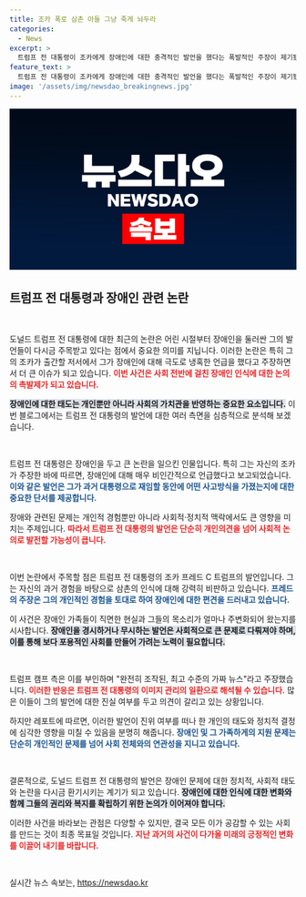 ```yaml
---
title: 조카 폭로 삼촌 아들 그냥 죽게 놔두라
categories:
  - News
excerpt: >
  트럼프 전 대통령이 조카에게 장애인에 대한 충격적인 발언을 했다는 폭발적인 주장이 제기됐다! NYT의 보도에 따르면, 프레드는 삼촌의 발언을 고백하며 경악을 금치 못했다고. 트럼프 캠프는 이를 가짜 뉴스라고 부인했지만, 진실은 과연 무엇일까?
feature_text: >
  트럼프 전 대통령이 조카에게 장애인에 대한 충격적인 발언을 했다는 폭발적인 주장이 제기됐다! NYT의 보도에 따르면, 프레드는 삼촌의 발언을 고백하며 경악을 금치 못했다고. 트럼프 캠프는 이를 가짜 뉴스라고 부인했지만, 진실은 과연 무엇일까?
image: '/assets/img/newsdao_breakingnews.jpg'
---
```


<p><img src="/assets/img/newsdao_breakingnews.jpg" alt="flaretime 속보" /></p>

<h2 data-ke-size="size26">트럼프 전 대통령과 장애인 관련 논란</h2>

<p data-ke-size="size16">&nbsp;</p>

<p>도널드 트럼프 전 대통령에 대한 최근의 논란은 어린 시절부터 장애인을 둘러싼 그의 발언들이 다시금 주목받고 있다는 점에서 중요한 의미를 지닙니다. 이러한 논란은 특히 그의 조카가 출간할 저서에서 그가 장애인에 대해 극도로 냉혹한 언급을 했다고 주장하면서 더 큰 이슈가 되고 있습니다. <b><span style="color: #ee2323;">이번 사건은 사회 전반에 걸친 장애인 인식에 대한 논의의 촉발제가 되고 있습니다.</span></b> </p>

<p><b><span style="background-color: #21538527;">장애인에 대한 태도는 개인뿐만 아니라 사회의 가치관을 반영하는 중요한 요소입니다.</span></b> 이번 블로그에서는 트럼프 전 대통령의 발언에 대한 여러 측면을 심층적으로 분석해 보겠습니다. </p>

<p data-ke-size="size16">&nbsp;</p>

<p>트럼프 전 대통령은 장애인을 두고 큰 논란을 일으킨 인물입니다. 특히 그는 자신의 조카가 주장한 바에 따르면, 장애인에 대해 매우 비인간적으로 언급했다고 보고되었습니다. <b><span style="color: #1a5490;">이와 같은 발언은 그가 과거 대통령으로 재임할 동안에 어떤 사고방식을 가졌는지에 대한 중요한 단서를 제공합니다.</span></b>  </p>

<p>장애와 관련된 문제는 개인적 경험뿐만 아니라 사회적·정치적 맥락에서도 큰 영향을 미치는 주제입니다. <b><span style="color: #ee2323;">따라서 트럼프 전 대통령의 발언은 단순히 개인의견을 넘어 사회적 논의로 발전할 가능성이 큽니다.</span></b> </p>

<p data-ke-size="size16">&nbsp;</p>

<p>이번 논란에서 주목할 점은 트럼프 전 대통령의 조카 프레드 C 트럼프의 발언입니다. 그는 자신의 과거 경험을 바탕으로 삼촌의 인식에 대해 강력히 비판하고 있습니다. <b><span style="color: #1a5490;">프레드의 주장은 그의 개인적인 경험을 토대로 하여 장애인에 대한 편견을 드러내고 있습니다.</span></b> </p>

<p>이 사건은 장애인 가족들이 직면한 현실과 그들의 목소리가 얼마나 주변화되어 왔는지를 시사합니다. <b><span style="background-color: #21538527;">장애인을 경시하거나 무시하는 발언은 사회적으로 큰 문제로 다뤄져야 하며, 이를 통해 보다 포용적인 사회를 만들어 가려는 노력이 필요합니다.</span></b> </p>

<p data-ke-size="size16">&nbsp;</p>

<p>트럼프 캠프 측은 이를 부인하며 "완전히 조작된, 최고 수준의 가짜 뉴스"라고 주장했습니다. <b><span style="color: #ee2323;">이러한 반응은 트럼프 전 대통령의 이미지 관리의 일환으로 해석될 수 있습니다.</span></b> 많은 이들이 그의 발언에 대한 진실 여부를 두고 의견이 갈리고 있는 상황입니다. </p>

<p>하지만 레포트에 따르면, 이러한 발언이 진위 여부를 떠나 한 개인의 태도와 정치적 결정에 심각한 영향을 미칠 수 있음을 분명히 해줍니다. <b><span style="color: #1a5490;">장애인 및 그 가족하게의 지원 문제는 단순히 개인적인 문제를 넘어 사회 전체와의 연관성을 지니고 있습니다.</span></b> </p>

<p data-ke-size="size16">&nbsp;</p>

<p>결론적으로, 도널드 트럼프 전 대통령의 발언은 장애인 문제에 대한 정치적, 사회적 태도와 논란을 다시금 환기시키는 계기가 되고 있습니다. <b><span style="background-color: #21538527;">장애인에 대한 인식에 대한 변화와 함께 그들의 권리와 복지를 확립하기 위한 논의가 이어져야 합니다.</span></b> </p>

<p>이러한 사건을 바라보는 관점은 다양할 수 있지만, 결국 모든 이가 공감할 수 있는 사회를 만드는 것이 최종 목표일 것입니다. <b><span style="color: #ee2323;">지난 과거의 사건이 다가올 미래의 긍정적인 변화를 이끌어 내기를 바랍니다.</span></b> </p>

<p data-ke-size="size16">&nbsp;</p>
실시간 뉴스 속보는, <a href="https://newsdao.kr" rel="dofollow">https://newsdao.kr</a>


